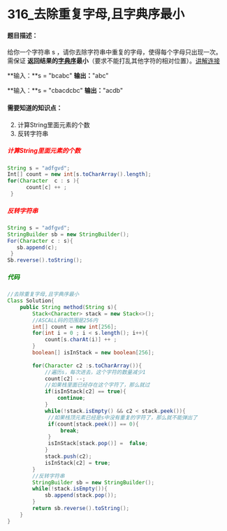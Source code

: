 # 316_去除重复字母,且字典序最小

#### 题目描述：

给你一个字符串 s ，请你去除字符串中重复的字母，使得每个字母只出现一次。需保证 **返回结果的**[**字典序**](https://blog.csdn.net/qq_37050329/article/details/86637183)**最小**（要求不能打乱其他字符的相对位置）。[讲解连接](https://leetcode-cn.com/problems/remove-duplicate-letters/solution/you-qian-ru-shen-dan-diao-zhan-si-lu-qu-chu-zhong-/)

**输入：**s = "bcabc"
**输出：**"abc"

**输入：**s = "cbacdcbc"
**输出：**"acdb"

#### 需要知道的知识点：

2. 计算String里面元素的个数
4. 反转字符串


##### <font color=red>计算String里面元素的个数</font>

```java
String s = "adfgvd";
Int[] count = new int[s.toCharArray().length];
for(Character  c : s ){
      count[c] ++ ;
 }
```

##### <font color=red>反转字符串</font>
```java
String s = "adfgvd";
StringBuilder sb = new StringBuilder();
For(Character c : s){
   sb.append(c);
 }
Sb.reverse().toString();
```

##### <font color = green> 代码</font>

```java
//去除重复字母,且字典序最小
Class Solution{
	public String method(String s){
		Stack<Character> stack = new Stack<>();
		//ASCALL码的范围是256内
		int[] count = new int[256];
        for(int i = 0 ; i < s.length(); i++){
            count[s.charAt(i)] ++ ;
        }
		boolean[] isInStack = new boolean[256];
		
		for(Character c2 :s.toCharArray()){
			//遍历s，每次进去，这个字符的数量减少1
			count[c2] --;
			//如果栈里面已经存在这个字符了，那么就过
			if(isInStack[c2] == true){
				continue;
			}
			while(!stack.isEmpty() && c2 < stack.peek()){
			 //如果栈顶元素已经是s中没有重复的字符了，那么就不能弹出了
			 if(count[stack.peek()] == 0){
				 break;
			 }
			 isInStack[stack.pop()] =  false; 
			}
			stack.push(c2);
			isInStack[c2] = true;
		}
		//反转字符串
		StringBuilder sb = new StringBuilder();
		while(!stack.isEmpty()){
			sb.append(stack.pop());
		}
		return sb.reverse().toString();	
	}	
}

```